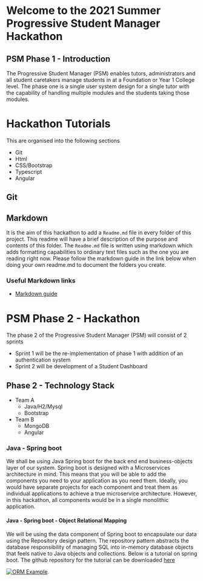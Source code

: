 # Welcome to the 2021 Summer Progressive Student Manager Hackathon

## PSM Phase 1 - Introduction
The Progressive Student Manager (PSM) enables tutors, administrators and all student caretakers manage students in at a Foundation or Year 1 College level.  The phase one is a single user system design for a single tutor with the capability of handling multiple modules and the students taking those modules.

# Hackathon Tutorials
This are organised into the following sections
- Git
- Html
- CSS/Bootstrap
- Typescript
- Angular

## Git

## Markdown
It is the aim of this hackathon to add a `Readme.md` file in every folder of this project.  This readme will have a brief description of the purpose and contents of this folder.  The `Readme.md` file is written using markdown which adds formatting capabilities to ordinary text files such as the one you are reading right now.  Please follow the markdown guide in the link below when doing your own readme.md to document the folders you create.
### Useful Markdown links
- [Markdown guide](https://guides.github.com/features/mastering-markdown/)

# PSM Phase 2 - Hackathon
The phase 2 of the Progressive Student Manager (PSM) will consist of 2 sprints
- Sprint 1 will be the re-implementation of phase 1 with addition of an authentication system
- Sprint 2 will be development of a Student Dashboard

## Phase 2 - Technology Stack
- Team A
  - Java/H2/Mysql
  - Bootstrap
- Team B
  - MongoDB
  - Angular

### Java - Spring boot
We shall be using Java Spring boot for the back end end business-objects layer of our system.  Spring boot is designed with a Microservices architecture in mind.  This means that you will be able to add the components you need to your application as you need them.  Ideally, you would have separate projects for each component and treat them as individual applications to achieve a true microservice architecture.  However, in this hackathon, all components would be in a single monolithic application.

#### Java - Spring boot - Object Relational Mapping
We will be using the data component of Spring boot to encapsulate our data using the Repository design pattern.  The repository pattern abstracts the database responsibility of managing SQL into in-memory database objects that feels native to Java objects and collections.  Below is a tutorial on spring boot.  The github repository for the tutorial can be downloaded [here](https://www.youtube.com/redirect?event=video_description&redir_token=QUFFLUhqbWZkVVZjRGszUjF1QzZ0VWpOWWIzWWN2Mm11QXxBQ3Jtc0tsWkpVaHBsanY4VjZKdkI4SGJQMzV4ZGlHZW9BMEVqZnlRM2pSN0RLNlBJZzN0WGlieTVNeERjYlJsc0g4WG9KdWVCalFuZUxwa2ZLdmdWVWkzbWNhQ1dLZWZPUWhTMXZWeFFaVUxRMzg2a1lCLWpyWQ&q=https%3A%2F%2Fgithub.com%2Fkriscfoster%2FSpring-Data-JPA-Relationships)

[![ORM Example](https://img.youtube.com/vi/f5bdUjEIbrg/0.jpg)](https://www.youtube.com/watch?v=f5bdUjEIbrg).

